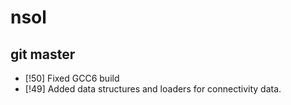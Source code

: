 # nsol

## git master
* [!50] Fixed GCC6 build
* [!49] Added data structures and loaders for connectivity data.

